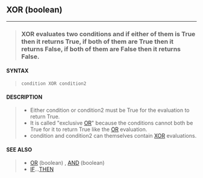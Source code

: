 ## XOR (boolean)
---
<blockquote>

### XOR evaluates two conditions and if either of them is True then it returns True, if both of them are True then it returns False, if both of them are False then it returns False.

</blockquote>

#### SYNTAX

<blockquote>

`condition XOR condition2`

</blockquote>

#### DESCRIPTION

<blockquote>

* Either condition or condition2 must be True for the evaluation to return True.
* It is called "exclusive [OR](./OR.md)" because the conditions cannot both be True for it to return True like the [OR](./OR.md) evaluation.
* condition and condition2 can themselves contain [XOR](./XOR.md) evaluations.


</blockquote>

#### SEE ALSO

<blockquote>

* [OR](./OR.md) (boolean) , [AND](./AND.md) (boolean)
* [IF](./IF.md)...[THEN](./THEN.md)

</blockquote>
